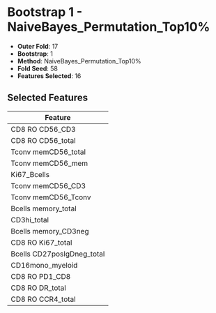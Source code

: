 # Bootstrap 1 - NaiveBayes_Permutation_Top10%

- **Outer Fold**: 17
- **Bootstrap**: 1
- **Method**: NaiveBayes_Permutation_Top10%
- **Fold Seed**: 58
- **Features Selected**: 16

## Selected Features

| Feature |
|---------|
| CD8 RO CD56_CD3 |
| CD8 RO CD56_total |
| Tconv memCD56_total |
| Tconv memCD56_mem |
| Ki67_Bcells |
| Tconv memCD56_CD3 |
| Tconv memCD56_Tconv |
| Bcells memory_total |
| CD3hi_total |
| Bcells memory_CD3neg |
| CD8 RO Ki67_total |
| Bcells CD27posIgDneg_total |
| CD16mono_myeloid |
| CD8 RO PD1_CD8 |
| CD8 RO DR_total |
| CD8 RO CCR4_total |
